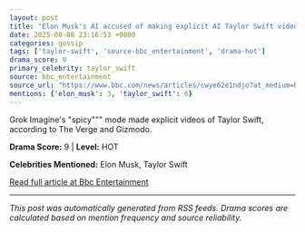 ```yaml
---
layout: post
title: "Elon Musk's AI accused of making explicit AI Taylor Swift videos"""
date: 2025-08-08 23:16:53 +0000
categories: gossip
tags: ['taylor-swift', 'source-bbc_entertainment', 'drama-hot']
drama_score: 9
primary_celebrity: taylor_swift
source: bbc_entertainment
source_url: "https://www.bbc.com/news/articles/cwye62e1ndjo?at_medium=RSS&at_campaign=rss"""
mentions: {'elon_musk': 3, 'taylor_swift': 6}
---
```


Grok Imagine's "spicy""" mode made explicit videos of Taylor Swift, according to The Verge and Gizmodo.

**Drama Score:** 9 | **Level:** HOT

**Celebrities Mentioned:** Elon Musk, Taylor Swift

[Read full article at Bbc Entertainment](https://www.bbc.com/news/articles/cwye62e1ndjo?at_medium=RSS&at_campaign=rss)

---
*This post was automatically generated from RSS feeds. Drama scores are calculated based on mention frequency and source reliability.*
